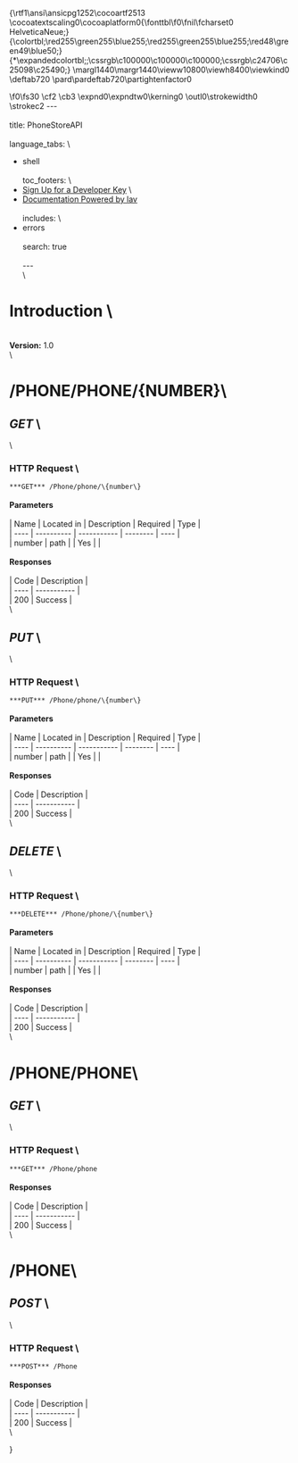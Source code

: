 {\rtf1\ansi\ansicpg1252\cocoartf2513
\cocoatextscaling0\cocoaplatform0{\fonttbl\f0\fnil\fcharset0 HelveticaNeue;}
{\colortbl;\red255\green255\blue255;\red255\green255\blue255;\red48\green49\blue50;}
{\*\expandedcolortbl;;\cssrgb\c100000\c100000\c100000;\cssrgb\c24706\c25098\c25490;}
\margl1440\margr1440\vieww10800\viewh8400\viewkind0
\deftab720
\pard\pardeftab720\partightenfactor0

\f0\fs30 \cf2 \cb3 \expnd0\expndtw0\kerning0
\outl0\strokewidth0 \strokec2 --- \
\
title: PhoneStoreAPI \
\
language_tabs: \
   - shell \
\
toc_footers: \
   - <a href='#'>Sign Up for a Developer Key</a> \
   - <a href='\ul https://github.com/lavkumarv\ulnone '>Documentation Powered by lav</a> \
\
includes: \
   - errors \
\
search: true \
\
--- \
\
# Introduction \
\
**Version:** 1.0 \
\
# /PHONE/PHONE/\{NUMBER\}\
## ***GET*** \
\
### HTTP Request \
`***GET*** /Phone/phone/\{number\}` \
\
**Parameters**\
\
| Name | Located in | Description | Required | Type |\
| ---- | ---------- | ----------- | -------- | ---- |\
| number | path |  | Yes |  |\
\
**Responses**\
\
| Code | Description |\
| ---- | ----------- |\
| 200 | Success |\
\
## ***PUT*** \
\
### HTTP Request \
`***PUT*** /Phone/phone/\{number\}` \
\
**Parameters**\
\
| Name | Located in | Description | Required | Type |\
| ---- | ---------- | ----------- | -------- | ---- |\
| number | path |  | Yes |  |\
\
**Responses**\
\
| Code | Description |\
| ---- | ----------- |\
| 200 | Success |\
\
## ***DELETE*** \
\
### HTTP Request \
`***DELETE*** /Phone/phone/\{number\}` \
\
**Parameters**\
\
| Name | Located in | Description | Required | Type |\
| ---- | ---------- | ----------- | -------- | ---- |\
| number | path |  | Yes |  |\
\
**Responses**\
\
| Code | Description |\
| ---- | ----------- |\
| 200 | Success |\
\
# /PHONE/PHONE\
## ***GET*** \
\
### HTTP Request \
`***GET*** /Phone/phone` \
\
**Responses**\
\
| Code | Description |\
| ---- | ----------- |\
| 200 | Success |\
\
# /PHONE\
## ***POST*** \
\
### HTTP Request \
`***POST*** /Phone` \
\
**Responses**\
\
| Code | Description |\
| ---- | ----------- |\
| 200 | Success |\
\
<!-- Converted with the swagger-to-slate \ul https://github.com/lavkumarv/swagger-to-slate\ulnone  -->}
